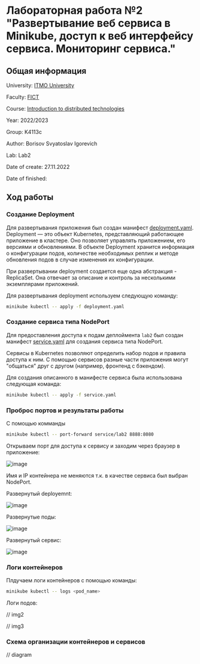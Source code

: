 # Лабораторная работа №2 "Развертывание веб сервиса в Minikube, доступ к веб интерфейсу сервиса. Мониторинг сервиса."

## Общая информация

University: [ITMO University](https://itmo.ru/ru/)

Faculty: [FICT](https://fict.itmo.ru)

Course: [Introduction to distributed technologies](https://github.com/itmo-ict-faculty/introduction-to-distributed-technologies)

Year: 2022/2023

Group: K4113c

Author: Borisov Svyatoslav Igorevich

Lab: Lab2

Date of create: 27.11.2022

Date of finished: 

## Ход работы

### Создание Deployment

Для развертывания приложения был создан манифест [deployment.yaml](deployment.yaml). Deployment — это объект Kubernetes, представляющий работающее приложение в кластере. Оно позволяет управлять приложением, его версиями и обновлениями. В объекте Deployment хранится информация о конфигурации подов, количестве необходимых реплик и методе обновления подов в случае изменения их конфигурации.

При развертывании deployment создается еще одна абстракция - ReplicaSet. Она отвечает за описание и контроль за несколькими экземплярами приложений.

Для развертывания deployment используем следующую команду:

```bash
minikube kubectl -- apply -f deployment.yaml
```
### Создание сервиса типа NodePort 

Для предоставления доступа к подам деплоймента `lab2` был создан манифест [service.yaml](service.yaml) для создания сервиса типа NodePort.

Сервисы в Kubernetes позволяют определить набор подов и правила доступа к ним. С помощью сервисов разные части приложения могут "общаться" друг с другом (например, фронтенд с бэкендом).

Для создания описанного в манифесте сервиса была использована следующая команда:

```bash
minikube kubectl -- apply -f service.yaml
```

### Проброс портов и результаты работы

С помощью комманды

```bash
minikube kubectl -- port-forward service/lab2 8888:8080
```
Открываем порт для доступа к сервису и заходим через браузер в приложение:

![image](https://user-images.githubusercontent.com/44950206/204600984-7204f70c-76c5-40f5-8e3c-70aa4af211c1.png)

Имя и IP контейнера не меняются т.к. в качестве сервиса был выбран NodePort.

Развернутый deployemnt:

![image](https://user-images.githubusercontent.com/44950206/204600263-c1820722-189b-407c-bbf9-84da673223e0.png)

Развернутые поды:

![image](https://user-images.githubusercontent.com/44950206/204600323-9d0bf8b6-7366-4951-b8ad-7bd4beb910aa.png)

Развернутый сервис:

![image](https://user-images.githubusercontent.com/44950206/204600344-6c4df162-86e1-4581-948e-f7f9f1a6047b.png)

### Логи контейнеров

Плдучаем логи контейнеров с помощью команды:

```bash
minikube kubectl -- logs <pod_name>
```

Логи подов:

// img2

// img3

### Схема организации контейнеров и сервисов

// diagram
